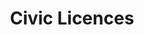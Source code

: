 ---
schema: default
title: Civic Licences
organization: Stirling Council
notes: >-
    **Current civic licences, excluding liquor, issued by Stirling Council.**

    **Visit Stirling Council's website for further information on [licences and permits](https://www.stirling.gov.uk/licensing-legal/licenses-permits-permissions/).**
resources:
  - name: Civic Licences CSV
  - url: >-
      https://data.stirling.gov.uk/dataset/e6f17324-3397-49a5-9c3f-72ae586d0027/resource/2268be0e-aefc-455b-a642-7d3d58719eba/download/20210608-civic-licences.csv
  - format: CSV
license: Open Government Licence 3.0 (United Kingdom)
category:

  - LGCS Consumer Affairs
maintainer: Stirling Council
maintainer_email: someone@example.com
---